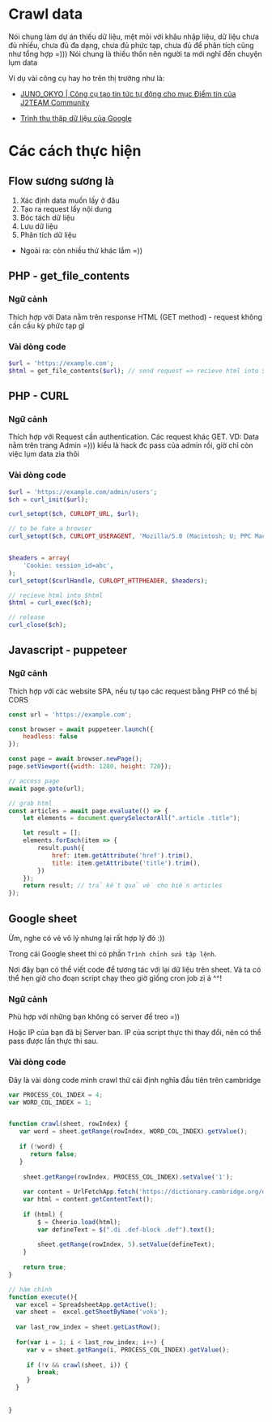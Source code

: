 # Crawl data

Nói chung làm dự án thiếu dữ liệu, mệt mỏi với khâu nhập liệu, dữ liệu chưa đủ nhiều, chưa đủ đa dạng, chưa đủ phức tạp, chưa đủ để phân tích cũng như tổng hợp =))) Nói chung là thiếu thốn nên người ta mới nghĩ đến chuyện lụm data

Ví dụ vài công cụ hay ho trên thị trường như là:

- [JUNO_OKYO | Công cụ tạo tin tức tự động cho mục Điểm tin của J2TEAM Community](https://www.youtube.com/watch?v=O--YcRIYJmI)

- [Trình thu thập dữ liệu của Google](https://support.google.com/webmasters/answer/1061943?hl=vi)


# Các cách thực hiện

## Flow sương sương là 

1. Xác định data muốn lấy ở đâu 
2. Tạo ra request lấy nội dung 
3. Bóc tách dữ liệu
4. Lưu dữ liệu
5. Phân tích dữ liệu

- Ngoài ra: còn nhiều thứ khác lắm =))

## PHP - get_file_contents

### Ngữ cảnh
Thích hợp với Data nằm trên response HTML (GET method) - request không cần cầu kỳ phức tạp gì 

### Vài dòng code

```php
$url = 'https://example.com';
$html = get_file_contents($url); // send request => recieve html into $html
```

## PHP - CURL 

### Ngữ cảnh
Thích hợp với Request cần authentication. Các request khác GET. 
VD: Data nằm trên trang Admin =))) kiểu là hack đc pass của admin rồi, giờ chỉ còn việc lụm data zìa thôi 

### Vài dòng code

```php
$url = 'https://example.com/admin/users';
$ch = curl_init($url);

curl_setopt($ch, CURLOPT_URL, $url);

// to be fake a browser
curl_setopt($ch, CURLOPT_USERAGENT, 'Mozilla/5.0 (Macintosh; U; PPC Mac OS X; en) AppleWebKit/48 (like Gecko) Safari/48');


$headers = array(
    'Cookie: session_id=abc',
);
curl_setopt($curlHandle, CURLOPT_HTTPHEADER, $headers);

// recieve html into $html
$html = curl_exec($ch);

// release 
curl_close($ch);
```


## Javascript - puppeteer

### Ngữ cảnh
Thích hợp với các website SPA, nếu tự tạo các request bằng PHP có thể bị CORS 

```javascript
const url = 'https://example.com';

const browser = await puppeteer.launch({
    headless: false
});

const page = await browser.newPage();
page.setViewport({width: 1280, height: 720});

// access page
await page.goto(url);

// grab html
const articles = await page.evaluate(() => {
    let elements = document.querySelectorAll(".article .title");

    let result = [];
    elements.forEach(item => {
        result.push({
            href: item.getAttribute('href').trim(),
            title: item.getAttribute('title').trim(),
        })
    });
    return result; // trả kết quả về cho biến articles
});
```

## Google sheet

Ừm, nghe có vẻ vô lý nhưng lại rất hợp lý đó :)) 

Trong cái Google sheet thì có phần `Trình chỉnh sửa tập lệnh`.

Nơi đây bạn có thể viết code để tương tác với lại dữ liệu trên sheet. Và ta có thể hẹn giờ cho đoạn script chạy theo giờ giống cron job zị á ^^!

### Ngữ cảnh

Phù hợp với những bạn không có server để treo =)) 

Hoặc IP của bạn đã bị Server ban. IP của script thực thi thay đổi, nên có thể pass được lần thực thi sau.


### Vài dòng code

Đây là vài dòng code mình crawl thử cái định nghĩa đầu tiên trên cambridge

```javascript
var PROCESS_COL_INDEX = 4;
var WORD_COL_INDEX = 1;


function crawl(sheet, rowIndex) {
   var word = sheet.getRange(rowIndex, WORD_COL_INDEX).getValue();
  
   if (!word) {
      return false;
   }
  
    sheet.getRange(rowIndex, PROCESS_COL_INDEX).setValue('1');
     
    var content = UrlFetchApp.fetch('https://dictionary.cambridge.org/dictionary/english/' + word);
    var html = content.getContentText();
  
    if (html) {
        $ = Cheerio.load(html);
        var defineText = $(".di .def-block .def").text();
       
        sheet.getRange(rowIndex, 5).setValue(defineText);
    }
  
    return true;
}

// hàm chính 
function execute(){
  var excel = SpreadsheetApp.getActive();
  var sheet =  excel.getSheetByName('voka');
  
  var last_row_index = sheet.getLastRow();
  
  for(var i = 1; i < last_row_index; i++) {
     var v = sheet.getRange(i, PROCESS_COL_INDEX).getValue();
    
     if (!v && crawl(sheet, i)) {
        break;
     }
  }
  
    
}


```